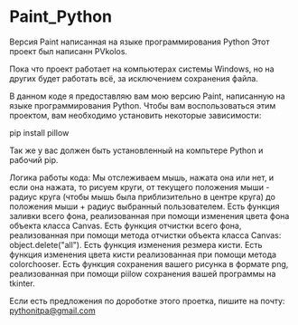 # Paint_Python
Версия Paint написанная на языке программирования Python
Этот проект был написанн PVkolos. 

Пока что проект работает на компьютерах системы Windows, но на других будет работать всё, за исключением сохранения файла.

В данном коде я предоставляю вам мою версию Paint, написанную на языке программирования Python.
Чтобы вам воспользоваться этим проектом, вам необходимо установить некоторые зависимости:

pip install pillow

Так же у вас должен быть установленный на компьтере Python и рабочий pip.

Логика работы кода:
Мы отслеживаем мышь, нажата она или нет, и если она нажата, то рисуем круги, от текущего положения мыши - радиус круга (чтобы мышь была приблизительно в центре круга) до положения мыши + радиус выбранный пользователем.
Есть функция заливки всего фона, реализованная при помощи изменения цвета фона объекта класса Canvas. 
Есть функция отчистки всего фона, реализованная при помощи метода отчистки объекта класса Canvas: object.delete("all"). 
Есть функция изменения резмера кисти.
Есть функция изменения цвета кисти реализованная при помощи метода colorchooser.
Есть функция сохранения вашего рисунка в формате png, реализованная при помощи piilow сохранения вашей программы на tkinter.


Если есть предложения по дороботке этого проетка, пишите на почту: pythonitpa@gmail.com
